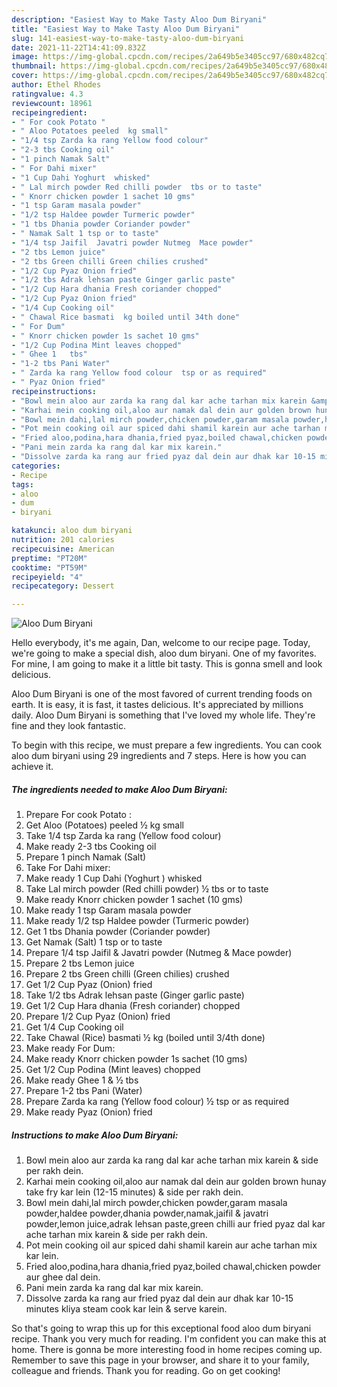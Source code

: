 ```yaml
---
description: "Easiest Way to Make Tasty Aloo Dum Biryani"
title: "Easiest Way to Make Tasty Aloo Dum Biryani"
slug: 141-easiest-way-to-make-tasty-aloo-dum-biryani
date: 2021-11-22T14:41:09.832Z
image: https://img-global.cpcdn.com/recipes/2a649b5e3405cc97/680x482cq70/aloo-dum-biryani-recipe-main-photo.jpg
thumbnail: https://img-global.cpcdn.com/recipes/2a649b5e3405cc97/680x482cq70/aloo-dum-biryani-recipe-main-photo.jpg
cover: https://img-global.cpcdn.com/recipes/2a649b5e3405cc97/680x482cq70/aloo-dum-biryani-recipe-main-photo.jpg
author: Ethel Rhodes
ratingvalue: 4.3
reviewcount: 18961
recipeingredient:
- " For cook Potato "
- " Aloo Potatoes peeled  kg small"
- "1/4 tsp Zarda ka rang Yellow food colour"
- "2-3 tbs Cooking oil"
- "1 pinch Namak Salt"
- " For Dahi mixer"
- "1 Cup Dahi Yoghurt  whisked"
- " Lal mirch powder Red chilli powder  tbs or to taste"
- " Knorr chicken powder 1 sachet 10 gms"
- "1 tsp Garam masala powder"
- "1/2 tsp Haldee powder Turmeric powder"
- "1 tbs Dhania powder Coriander powder"
- " Namak Salt 1 tsp or to taste"
- "1/4 tsp Jaifil  Javatri powder Nutmeg  Mace powder"
- "2 tbs Lemon juice"
- "2 tbs Green chilli Green chilies crushed"
- "1/2 Cup Pyaz Onion fried"
- "1/2 tbs Adrak lehsan paste Ginger garlic paste"
- "1/2 Cup Hara dhania Fresh coriander chopped"
- "1/2 Cup Pyaz Onion fried"
- "1/4 Cup Cooking oil"
- " Chawal Rice basmati  kg boiled until 34th done"
- " For Dum"
- " Knorr chicken powder 1s sachet 10 gms"
- "1/2 Cup Podina Mint leaves chopped"
- " Ghee 1   tbs"
- "1-2 tbs Pani Water"
- " Zarda ka rang Yellow food colour  tsp or as required"
- " Pyaz Onion fried"
recipeinstructions:
- "Bowl mein aloo aur zarda ka rang dal kar ache tarhan mix karein &amp; side per rakh dein."
- "Karhai mein cooking oil,aloo aur namak dal dein aur golden brown hunay take fry kar lein (12-15 minutes) &amp; side per rakh dein."
- "Bowl mein dahi,lal mirch powder,chicken powder,garam masala powder,haldee powder,dhania powder,namak,jaifil &amp; javatri powder,lemon juice,adrak lehsan paste,green chilli aur fried pyaz dal kar ache tarhan mix karein &amp; side per rakh dein."
- "Pot mein cooking oil aur spiced dahi shamil karein aur ache tarhan mix kar lein."
- "Fried aloo,podina,hara dhania,fried pyaz,boiled chawal,chicken powder aur ghee dal dein."
- "Pani mein zarda ka rang dal kar mix karein."
- "Dissolve zarda ka rang aur fried pyaz dal dein aur dhak kar 10-15 minutes kliya steam cook kar lein &amp; serve karein."
categories:
- Recipe
tags:
- aloo
- dum
- biryani

katakunci: aloo dum biryani 
nutrition: 201 calories
recipecuisine: American
preptime: "PT20M"
cooktime: "PT59M"
recipeyield: "4"
recipecategory: Dessert

---
```



![Aloo Dum Biryani](https://img-global.cpcdn.com/recipes/2a649b5e3405cc97/680x482cq70/aloo-dum-biryani-recipe-main-photo.jpg)

Hello everybody, it's me again, Dan, welcome to our recipe page. Today, we're going to make a special dish, aloo dum biryani. One of my favorites. For mine, I am going to make it a little bit tasty. This is gonna smell and look delicious.



Aloo Dum Biryani is one of the most favored of current trending foods on earth. It is easy, it is fast, it tastes delicious. It's appreciated by millions daily. Aloo Dum Biryani is something that I've loved my whole life. They're fine and they look fantastic.


To begin with this recipe, we must prepare a few ingredients. You can cook aloo dum biryani using 29 ingredients and 7 steps. Here is how you can achieve it.

<!--inarticleads1-->

##### The ingredients needed to make Aloo Dum Biryani:

1. Prepare  For cook Potato :
1. Get  Aloo (Potatoes) peeled ½ kg small
1. Take 1/4 tsp Zarda ka rang (Yellow food colour)
1. Make ready 2-3 tbs Cooking oil
1. Prepare 1 pinch Namak (Salt)
1. Take  For Dahi mixer:
1. Make ready 1 Cup Dahi (Yoghurt ) whisked
1. Take  Lal mirch powder (Red chilli powder) ½ tbs or to taste
1. Make ready  Knorr chicken powder 1 sachet (10 gms)
1. Make ready 1 tsp Garam masala powder
1. Make ready 1/2 tsp Haldee powder (Turmeric powder)
1. Get 1 tbs Dhania powder (Coriander powder)
1. Get  Namak (Salt) 1 tsp or to taste
1. Prepare 1/4 tsp Jaifil &amp; Javatri powder (Nutmeg &amp; Mace powder)
1. Prepare 2 tbs Lemon juice
1. Prepare 2 tbs Green chilli (Green chilies) crushed
1. Get 1/2 Cup Pyaz (Onion) fried
1. Take 1/2 tbs Adrak lehsan paste (Ginger garlic paste)
1. Get 1/2 Cup Hara dhania (Fresh coriander) chopped
1. Prepare 1/2 Cup Pyaz (Onion) fried
1. Get 1/4 Cup Cooking oil
1. Take  Chawal (Rice) basmati ½ kg (boiled until 3/4th done)
1. Make ready  For Dum:
1. Make ready  Knorr chicken powder 1s sachet (10 gms)
1. Get 1/2 Cup Podina (Mint leaves) chopped
1. Make ready  Ghee 1 &amp; ½ tbs
1. Prepare 1-2 tbs Pani (Water)
1. Prepare  Zarda ka rang (Yellow food colour) ½ tsp or as required
1. Make ready  Pyaz (Onion) fried




<!--inarticleads2-->

##### Instructions to make Aloo Dum Biryani:

1. Bowl mein aloo aur zarda ka rang dal kar ache tarhan mix karein &amp; side per rakh dein.
1. Karhai mein cooking oil,aloo aur namak dal dein aur golden brown hunay take fry kar lein (12-15 minutes) &amp; side per rakh dein.
1. Bowl mein dahi,lal mirch powder,chicken powder,garam masala powder,haldee powder,dhania powder,namak,jaifil &amp; javatri powder,lemon juice,adrak lehsan paste,green chilli aur fried pyaz dal kar ache tarhan mix karein &amp; side per rakh dein.
1. Pot mein cooking oil aur spiced dahi shamil karein aur ache tarhan mix kar lein.
1. Fried aloo,podina,hara dhania,fried pyaz,boiled chawal,chicken powder aur ghee dal dein.
1. Pani mein zarda ka rang dal kar mix karein.
1. Dissolve zarda ka rang aur fried pyaz dal dein aur dhak kar 10-15 minutes kliya steam cook kar lein &amp; serve karein.




So that's going to wrap this up for this exceptional food aloo dum biryani recipe. Thank you very much for reading. I'm confident you can make this at home. There is gonna be more interesting food in home recipes coming up. Remember to save this page in your browser, and share it to your family, colleague and friends. Thank you for reading. Go on get cooking!
